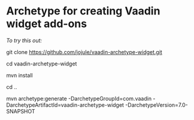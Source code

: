 # Archetype for creating Vaadin widget add-ons

_To try this out:_

git clone https://github.com/jojule/vaadin-archetype-widget.git

cd vaadin-archetype-widget

mvn install

cd ..

mvn archetype:generate -DarchetypeGroupId=com.vaadin -DarchetypeArtifactId=vaadin-archetype-widget -DarchetypeVersion=7.0-SNAPSHOT
